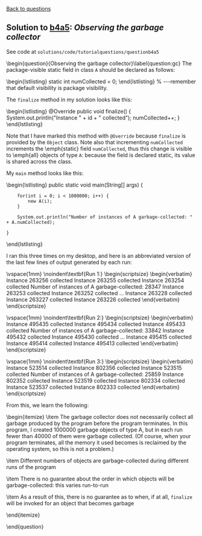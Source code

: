 [Back to questions](../README.md)

## Solution to [b4a5](../questions/b4a5): *Observing the garbage collector*

See code at `solutions/code/tutorialquestions/questionb4a5`

\begin{question}{Observing the garbage collector}\label{question:gc}
The package-visible static field in class `A` should be declared as follows:

\begin{lstlisting}
static int numCollected = 0;
\end{lstlisting}
%
---remember that default visibility is package visibility.

The `finalize` method in my solution looks like this:

\begin{lstlisting}
	@Override
	public void finalize() {
		System.out.println("Instance " + id + " collected");
		numCollected++;
	}
\end{lstlisting}

Note that I have marked this method with `@Override` because `finalize` is provided by the `Object` class.  Note also that incrementing `numCollected`
increments the \emph{static} field `numCollected`, thus this change is visible to \emph{all} objects of type `A`: because the field is declared static, its value is
shared across the class.

My `main` method looks like this:

\begin{lstlisting}
	public static void main(String[] args) {
		
		for(int i = 0; i < 1000000; i++) {
			new A(i);
		}
		
		System.out.println("Number of instances of A garbage-collected: " + A.numCollected);
		
	}
\end{lstlisting}

I ran this three times on my desktop, and here is an abbreviated version of the last few lines of output generated by each run:

\vspace{1mm}
\noindent\textbf{Run 1:}
\begin{scriptsize}
\begin{verbatim}
Instance 263256 collected
Instance 263255 collected
Instance 263254 collected
Number of instances of A garbage-collected: 28347
Instance 263253 collected
Instance 263252 collected
...
Instance 263228 collected
Instance 263227 collected
Instance 263226 collected
\end{verbatim}
\end{scriptsize}

\vspace{1mm}
\noindent\textbf{Run 2:}
\begin{scriptsize}
\begin{verbatim}
Instance 495435 collected
Instance 495434 collected
Instance 495433 collected
Number of instances of A garbage-collected: 33842
Instance 495432 collected
Instance 495430 collected
...
Instance 495415 collected
Instance 495414 collected
Instance 495413 collected
\end{verbatim}
\end{scriptsize}

\vspace{1mm}
\noindent\textbf{Run 3:}
\begin{scriptsize}
\begin{verbatim}
Instance 523514 collected
Instance 802356 collected
Instance 523515 collected
Number of instances of A garbage-collected: 25859
Instance 802352 collected
Instance 523519 collected
Instance 802334 collected
Instance 523537 collected
Instance 802333 collected
\end{verbatim}
\end{scriptsize}

From this, we learn the following:

\begin{itemize}
\item The garbage collector does not necessarily collect all garbage produced by the program before the program terminates.  In this program, I created 1000000 garbage objects of type A, but in each run fewer than 40000 of them were garbage collected.  (Of course, when your program terminates, all the memory it used becomes is reclaimed by the operating system, so this is not a problem.)

\item Different numbers of objects are garbage-collected during different runs of the program

\item There is no guarantee about the order in which objects will be garbage-collected: this varies run-to-run

\item As a result of this, there is no guarantee as to when, if at all, `finalize` will be invoked for an object that becomes garbage

\end{itemize}

\end{question}
